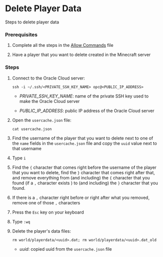 # Delete Player Data

Steps to delete player data

### Prerequisites

1. Complete all the steps in the [Allow Commands](../allow-commands/allow-commands.md#allow-commands) file

2. Have a player that you want to delete created in the Minecraft server

### Steps

1. Connect to the Oracle Cloud server:
    ```
    ssh -i ~/.ssh/<PRIVATE_SSH_KEY_NAME> opc@<PUBLIC_IP_ADDRESS>
    ```
    - *PRIVATE_SSH_KEY_NAME*: name of the private SSH key used to make the Oracle Cloud server

    - *PUBLIC_IP_ADDRESS*: public IP address of the Oracle Cloud server

2. Open the `usercache.json` file:
    ```
    cat usercache.json
    ```

3. Find the username of the player that you want to delete next to one of the `name` fields in the `usercache.json` file and copy the `uuid` value next to that username

4. Type `i`

5. Find the `{` character that comes right before the username of the player that you want to delete, find the `}` character that comes right after that, and remove everything from (and including) the `{` character that you found (if a `,` character exists ) to (and including) the `}` character that you found.

6. If there is a `,` character right before or right after what you removed, remove one of those `,` characters

7. Press the `Esc` key on your keyboard

8. Type `:wq`

9. Delete the player's data files:
    ```
    rm world/playerdata/<uuid>.dat; rm world/playerdata/<uuid>.dat_old
    ```
    - *uuid*: copied uuid from the `usercache.json` file
